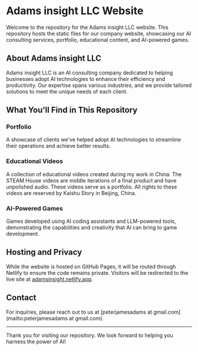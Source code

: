 # Adams insight LLC Website

Welcome to the repository for the Adams insight LLC website. This repository hosts the static files for our company website, showcasing our AI consulting services, portfolio, educational content, and AI-powered games.

## About Adams insight LLC

Adams insight LLC is an AI consulting company dedicated to helping businesses adopt AI technologies to enhance their efficiency and productivity. Our expertise spans various industries, and we provide tailored solutions to meet the unique needs of each client.

## What You'll Find in This Repository

### Portfolio
A showcase of clients we've helped adopt AI technologies to streamline their operations and achieve better results.

### Educational Videos
A collection of educational videos created during my work in China. The STEAM House videos are middle iterations of a final product and have unpolished audio. These videos serve as a portfolio. All rights to these videos are reserved by Kaishu Story in Beijing, China.

### AI-Powered Games
Games developed using AI coding assistants and LLM-powered tools, demonstrating the capabilities and creativity that AI can bring to game development.

## Hosting and Privacy

While the website is hosted on GitHub Pages, it will be routed through Netlify to ensure the code remains private. Visitors will be redirected to the live site at [adamsinsight.netlify.app](https://adamsinsight.netlify.app/).

## Contact

For inquiries, please reach out to us at [peterjamesadams at gmail.com](mailto:peterjamesadams at gmail.com).

---

Thank you for visiting our repository. We look forward to helping you harness the power of AI!

